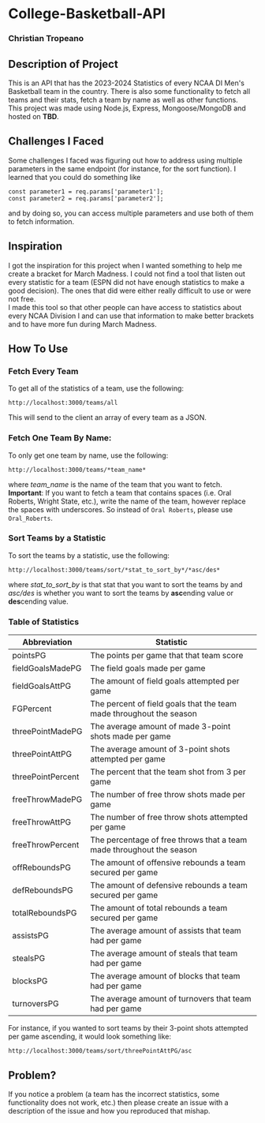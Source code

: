 # College-Basketball-API
### Christian Tropeano

## Description of Project
This is an API that has the 2023-2024 Statistics of every NCAA DI Men's Basketball team in the country. There is also some functionality to fetch all teams and their stats, fetch a team by name as well as other functions.  
This project was made using Node.js, Express, Mongoose/MongoDB and hosted on **TBD**.  
## Challenges I Faced
Some challenges I faced was figuring out how to address using multiple parameters in the same endpoint (for instance, for the sort function). I learned that you could do something like 
```
const parameter1 = req.params['parameter1'];
const parameter2 = req.params['parameter2'];
```
and by doing so, you can access multiple parameters and use both of them to fetch information.  

## Inspiration
I got the inspiration for this project when I wanted something to help me create a bracket for March Madness. I could not find a tool that listen out every statistic for a team (ESPN did not have enough statistics to make a good decision). The ones that did were either really difficult to use or were not free.  
I made this tool so that other people can have access to statistics about every NCAA Division I and can use that information to make better brackets and to have more fun during March Madness.

## How To Use
### Fetch Every Team
To get all of the statistics of a team, use the following:
```
http://localhost:3000/teams/all
```
This will send to the client an array of every team as a JSON.

### Fetch One Team By Name:
To only get one team by name, use the following:
```
http://localhost:3000/teams/*team_name*
```
where *team_name* is the name of the team that you want to fetch.
**Important**: If you want to fetch a team that contains spaces (i.e. Oral Roberts, Wright State, etc.), write the name of the team, however replace the spaces with underscores. So instead of ```Oral Roberts```, please use ```Oral_Roberts```.

### Sort Teams by a Statistic
To sort the teams by a statistic, use the following:
```
http://localhost:3000/teams/sort/*stat_to_sort_by*/*asc/des*
```
where *stat_to_sort_by* is that stat that you want to sort the teams by and *asc/des* is whether you want to sort the teams by **asc**ending value or **des**cending value.

### Table of Statistics
| Abbreviation      | Statistic |
| --------          | -------   |
| pointsPG          | The points per game that that team score |
| fieldGoalsMadePG  | The field goals made per game |
| fieldGoalsAttPG   | The amount of field goals attempted per game |
| FGPercent         | The percent of field goals that the team made throughout the season |
| threePointMadePG  | The average amount of made 3-point shots made per game |
| threePointAttPG   | The average amount of 3-point shots attempted per game |
| threePointPercent | The percent that the team shot from 3 per game |
| freeThrowMadePG   | The number of free throw shots made per game |
| freeThrowAttPG    | The number of free throw shots attempted per game |
| freeThrowPercent  | The percentage of free throws that a team made throughout the season |
| offReboundsPG     | The amount of offensive rebounds a team secured per game |
| defReboundsPG     | The amount of defensive rebounds a team secured per game  |
| totalReboundsPG   | The amount of total rebounds a team secured per game  |
| assistsPG         | The average amount of assists that team had per game |
| stealsPG          | The average amount of steals that team had per game |
| blocksPG          | The average amount of blocks that team had per game |
| turnoversPG       | The average amount of turnovers that team had per game |

For instance, if you wanted to sort teams by their 3-point shots attempted per game ascending, it would look something like:
```
http://localhost:3000/teams/sort/threePointAttPG/asc
```
## Problem?
If you notice a problem (a team has the incorrect statistics, some functionality does not work, etc.) then please create an issue with a description of the issue and how you reproduced that mishap.

